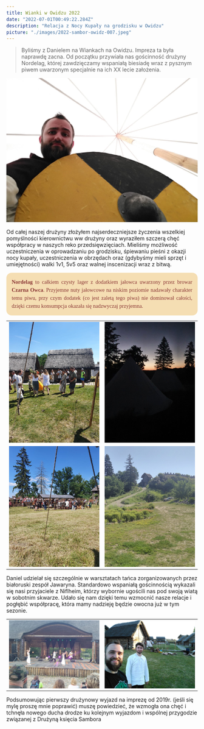 ```yaml
---
title: Wianki w Owidzu 2022
date: "2022-07-01T00:49:22.284Z"
description: "Relacja z Nocy Kupały na grodzisku w Owidzu"
picture: "./images/2022-sambor-owidz-007.jpeg"
---
```


> Byliśmy z Danielem na Wiankach na Owidzu. Impreza ta była naprawdę zacna. Od początku przywiała nas gościnność drużyny Nordelag, której zawdzięczamy wspaniałą biesiadę wraz z pysznym piwem uwarzonym specjalnie na ich XX lecie założenia.

![Relacja](./images/2022-sambor-owidz-007.jpeg)

Od całej naszej drużyny złożyłem najserdeczniejsze życzenia wszelkiej pomyślności kierownictwu ww drużyny oraz wyraziłem szczerą chęć współpracy w naszych reko przedsięwzięciach. Mieliśmy możliwość uczestniczenia w oprowadzaniu po grodzisku, śpiewaniu pieśni z okazji nocy kupały, uczestniczenia w obrzędach oraz (gdybyśmy mieli sprzęt i umiejętności) walki 1v1, 5v5 oraz walnej inscenizacji wraz z bitwą.

<div style="background-color: wheat; padding: 1em; border-radius: 1em; text-align: justify;">
<p style="margin: 0; padding: 0; color: #883333; line-height: 1.5em; font-family: Georgia">
<strong>Nordelag</strong> to całkiem czysty lager z dodatkiem jałowca uwarzony przez browar <strong>Czarna Owca</strong>. Przyjemne nuty jałowcowe na niskim poziomie nadawały charakter temu piwu, przy czym dodatek (co jest zaletą tego piwa) nie dominował całości, dzięki czemu konsumpcja okazała się nadzwyczaj przyjemna.

</p>
</div>

| | |
| ----------- | ----------- |
| ![Relacja](./images/2022-sambor-owidz-001.jpeg) | ![Relacja](./images/2022-sambor-owidz-002.jpeg) |
| ![Relacja](./images/2022-sambor-owidz-004.jpeg) | ![Relacja](./images/2022-sambor-owidz-008.jpeg) |

Daniel udzielał się szczególnie w warsztatach tańca zorganizowanych przez białoruski zespół Jawaryna. Standardowo wspaniałą gościnnością wykazali się nasi przyjaciele z Niflheim, którzy wybornie ugościli nas pod swoją wiatą w sobotnim skwarze. Udało się nam dzięki temu wzmocnić nasze relacje i pogłębić współpracę, która mamy nadzieję będzie owocna już w tym sezonie.

| | |
| ----------- | ----------- |
| ![Relacja](./images/2022-sambor-owidz-006.jpeg) | ![Relacja](./images/2022-sambor-owidz-010.jpeg) |

Podsumowując pierwszy drużynowy wyjazd na imprezę od 2019r. (jeśli się mylę proszę mnie poprawić) muszę powiedzieć, że wzmogła ona chęć i tchnęła nowego ducha drodze ku kolejnym wyjazdom i wspólnej przygodzie związanej z Drużyną księcia Sambora